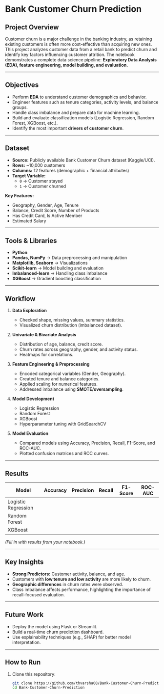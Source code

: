# Bank Customer Churn Prediction

## Project Overview
Customer churn is a major challenge in the banking industry, as retaining existing customers is often more cost-effective than acquiring new ones.  
This project analyzes customer data from a retail bank to predict churn and identify key factors influencing customer attrition. The notebook demonstrates a complete data science pipeline: **Exploratory Data Analysis (EDA), feature engineering, model building, and evaluation.**

---

## Objectives
- Perform **EDA** to understand customer demographics and behavior.  
- Engineer features such as tenure categories, activity levels, and balance groups.  
- Handle class imbalance and prepare data for machine learning.  
- Build and evaluate classification models (Logistic Regression, Random Forest, XGBoost, etc.).  
- Identify the most important **drivers of customer churn**.  

---

## Dataset
- **Source:** Publicly available Bank Customer Churn dataset (Kaggle/UCI).  
- **Rows:** ~10,000 customers  
- **Columns:** 12 features (demographic + financial attributes)  
- **Target Variable:**  
  - `0` → Customer stayed  
  - `1` → Customer churned  

**Key Features:**  
- Geography, Gender, Age, Tenure  
- Balance, Credit Score, Number of Products  
- Has Credit Card, Is Active Member  
- Estimated Salary  

---

## Tools & Libraries
- **Python**
- **Pandas, NumPy** → Data preprocessing and manipulation  
- **Matplotlib, Seaborn** → Visualizations  
- **Scikit-learn** → Model building and evaluation  
- **Imbalanced-learn** → Handling class imbalance  
- **XGBoost** → Gradient boosting classification  

---

## Workflow
1. **Data Exploration**  
   - Checked shape, missing values, summary statistics.  
   - Visualized churn distribution (imbalanced dataset).  

2. **Univariate & Bivariate Analysis**  
   - Distribution of age, balance, credit score.  
   - Churn rates across geography, gender, and activity status.  
   - Heatmaps for correlations.  

3. **Feature Engineering & Preprocessing**  
   - Encoded categorical variables (Gender, Geography).  
   - Created tenure and balance categories.  
   - Applied scaling for numerical features.  
   - Addressed imbalance using **SMOTE/oversampling**.  

4. **Model Development**  
   - Logistic Regression  
   - Random Forest  
   - XGBoost  
   - Hyperparameter tuning with GridSearchCV  

5. **Model Evaluation**  
   - Compared models using Accuracy, Precision, Recall, F1-Score, and ROC-AUC.  
   - Plotted confusion matrices and ROC curves.  

---

## Results
| Model               | Accuracy | Precision | Recall | F1-Score | ROC-AUC |
|---------------------|----------|-----------|--------|----------|---------|
| Logistic Regression |          |           |        |          |         |
| Random Forest       |          |           |        |          |         |
| XGBoost             |          |           |        |          |         |

*(Fill in with results from your notebook.)*  

---

## Key Insights
- **Strong Predictors:** Customer activity, balance, and age.  
- Customers with **low tenure and low activity** are more likely to churn.  
- **Geographic differences** in churn rates were observed.  
- Class imbalance affects performance, highlighting the importance of recall-focused evaluation.  

---

## Future Work
- Deploy the model using Flask or Streamlit.  
- Build a real-time churn prediction dashboard.  
- Use explainability techniques (e.g., SHAP) for better model interpretation.  

---

## How to Run
1. Clone this repository:  
   ```bash
   git clone https://github.com/thvarsha00/Bank-Customer-Churn-Prediction.git
   cd Bank-Customer-Churn-Prediction


